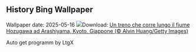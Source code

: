 ## History Bing Wallpaper
Wallpaper date: 2025-05-16
![](https://www.bing.com/th?id=OHR.Arashiyama2025_IT-IT8185963195_UHD.jpg&w=1000)Download: [Un treno che corre lungo il fiume Hozugawa ad Arashiyama, Kyoto, Giappone (© Alvin Huang/Getty Images)](https://www.bing.com/th?id=OHR.Arashiyama2025_IT-IT8185963195_UHD.jpg)

Auto get programm by LtgX
